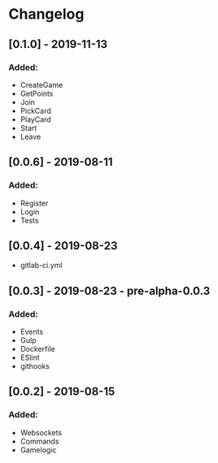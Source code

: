 # Changelog

## [0.1.0] - 2019-11-13
### Added:
- CreateGame
- GetPoints
- Join
- PickCard
- PlayCard
- Start
- Leave

## [0.0.6] - 2019-08-11
### Added:
- Register
- Login
- Tests

## [0.0.4] - 2019-08-23
- gitlab-ci.yml

## [0.0.3] - 2019-08-23 - pre-alpha-0.0.3
### Added:
- Events
- Gulp
- Dockerfile
- ESlint
- githooks

## [0.0.2] - 2019-08-15
### Added:
- Websockets
- Commands
- Gamelogic

